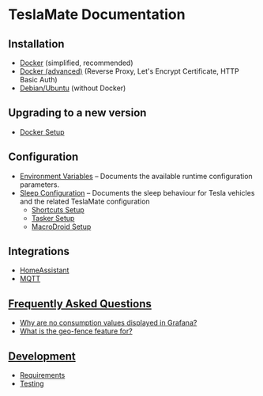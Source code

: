 # TeslaMate Documentation

## Installation

- [Docker](installation/docker.md) (simplified, recommended)
- [Docker (advanced)](installation/docker_advanced.md) (Reverse Proxy, Let's Encrypt Certificate, HTTP Basic Auth)
- [Debian/Ubuntu](installation/debian.md) (without Docker)

## Upgrading to a new version

- [Docker Setup](upgrading.md#docker)

## Configuration

- [Environment Variables](configuration/environment_variables.md) – Documents the available runtime configuration parameters.
- [Sleep Configuration](configuration/sleep.md) – Documents the sleep behaviour for Tesla vehicles and the related TeslaMate configuration
  - [Shortcuts Setup](configuration/guides/shortcuts.md)
  - [Tasker Setup](configuration/guides/tasker.md)
  - [MacroDroid Setup](configuration/guides/macro_droid.md)

## Integrations

- [HomeAssistant](integrations/home_assistant.md)
- [MQTT](integrations/mqtt.md)

## [Frequently Asked Questions](faq.md)

- [Why are no consumption values displayed in Grafana?](faq.md#why-are-no-consumption-values-displayed-in-grafana)
- [What is the geo-fence feature for?](faq.md#what-is-the-geo-fence-feature-for)

## [Development](development.md)

- [Requirements](development.md#requirements)
- [Testing](development.md#testing)
